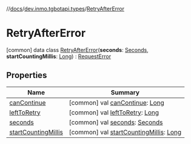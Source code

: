 //[docs](../../../index.md)/[dev.inmo.tgbotapi.types](../index.md)/[RetryAfterError](index.md)



# RetryAfterError  
 [common] data class [RetryAfterError](index.md)(**seconds**: [Seconds](../index.md#%5Bdev.inmo.tgbotapi.types%2FSeconds%2F%2F%2FPointingToDeclaration%2F%5D%2FClasslikes%2F625018081), **startCountingMillis**: [Long](https://kotlinlang.org/api/latest/jvm/stdlib/kotlin/-long/index.html)) : [RequestError](../-request-error/index.md)   


## Properties  
  
|  Name |  Summary | 
|---|---|
| <a name="dev.inmo.tgbotapi.types/RetryAfterError/canContinue/#/PointingToDeclaration/"></a>[canContinue](can-continue.md)| <a name="dev.inmo.tgbotapi.types/RetryAfterError/canContinue/#/PointingToDeclaration/"></a> [common] val [canContinue](can-continue.md): [Long](https://kotlinlang.org/api/latest/jvm/stdlib/kotlin/-long/index.html)   <br>|
| <a name="dev.inmo.tgbotapi.types/RetryAfterError/leftToRetry/#/PointingToDeclaration/"></a>[leftToRetry](left-to-retry.md)| <a name="dev.inmo.tgbotapi.types/RetryAfterError/leftToRetry/#/PointingToDeclaration/"></a> [common] val [leftToRetry](left-to-retry.md): [Long](https://kotlinlang.org/api/latest/jvm/stdlib/kotlin/-long/index.html)   <br>|
| <a name="dev.inmo.tgbotapi.types/RetryAfterError/seconds/#/PointingToDeclaration/"></a>[seconds](seconds.md)| <a name="dev.inmo.tgbotapi.types/RetryAfterError/seconds/#/PointingToDeclaration/"></a> [common] val [seconds](seconds.md): [Seconds](../index.md#%5Bdev.inmo.tgbotapi.types%2FSeconds%2F%2F%2FPointingToDeclaration%2F%5D%2FClasslikes%2F625018081)   <br>|
| <a name="dev.inmo.tgbotapi.types/RetryAfterError/startCountingMillis/#/PointingToDeclaration/"></a>[startCountingMillis](start-counting-millis.md)| <a name="dev.inmo.tgbotapi.types/RetryAfterError/startCountingMillis/#/PointingToDeclaration/"></a> [common] val [startCountingMillis](start-counting-millis.md): [Long](https://kotlinlang.org/api/latest/jvm/stdlib/kotlin/-long/index.html)   <br>|

